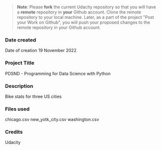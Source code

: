 >**Note**: Please **fork** the current Udacity repository so that you will have a **remote** repository in **your** Github account. Clone the remote repository to your local machine. Later, as a part of the project "Post your Work on Github", you will push your proposed changes to the remote repository in your Github account.

### Date created
Date of creation 19 November 2022

### Project Title
PDSND - Programming for Data Science with Python

### Description
Bike stats for three US cities

### Files used
chicago.csv
new_yotk_city.csv
washington.csv

### Credits
Udacity

